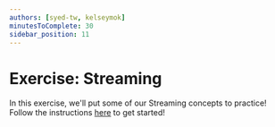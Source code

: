 ```yaml
---
authors: [syed-tw, kelseymok]
minutesToComplete: 30
sidebar_position: 11
---
```


# Exercise: Streaming
In this exercise, we'll put some of our Streaming concepts to practice! Follow the instructions [here](https://github.com/data-derp/exercise-ev-databricks/tree/main/stateful-streaming) to get started!